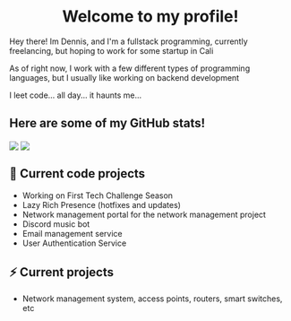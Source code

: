 <h1 align="center">Welcome to my profile!</h1>
 <p>Hey there! Im Dennis, and I'm a fullstack programming, currently freelancing, but hoping to work for some startup in Cali</p>
 <p>As of right now, I work with a few different types of programming languages, but I usually like working on backend development</p>
 <p> I leet code... all day... it haunts me... </p>
 
 <h2><b>Here are some of my GitHub stats!</b></h2>
<img align="center" src="https://github-readme-stats.vercel.app/api?username=ByteLock&theme=react">
<img align="center" src="https://github-readme-streak-stats.herokuapp.com/?user=ByteLock&theme=react">
 
## 💨 Current code projects
- Working on First Tech Challenge Season
- Lazy Rich Presence (hotfixes and updates)
- Network management portal for the network management project
- Discord music bot
- Email management service
- User Authentication Service


## ⚡ Current projects
- Network management system, access points, routers, smart switches, etc
